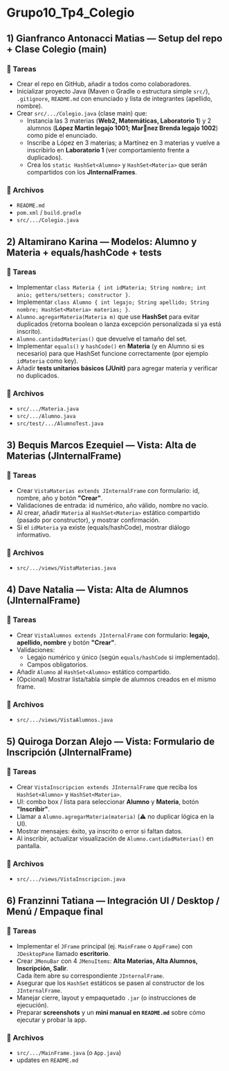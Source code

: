 # Grupo10_Tp4_Colegio

## 1) Gianfranco Antonacci Matias — Setup del repo + Clase Colegio (main)

### 📌 Tareas
- Crear el repo en GitHub, añadir a todos como colaboradores.  
- Inicializar proyecto Java (Maven o Gradle o estructura simple `src/`), `.gitignore`, `README.md` con enunciado y lista de integrantes (apellido, nombre).  
- Crear `src/.../Colegio.java` (clase main) que:
  - Instancia las 3 materias (**Web2, Matemáticas, Laboratorio 1**) y 2 alumnos (**López Martin legajo 1001; Mar􀆡nez Brenda legajo 1002**) como pide el enunciado.
  - Inscribe a López en 3 materias; a Martínez en 3 materias y vuelve a inscribirlo en **Laboratorio 1** (ver comportamiento frente a duplicados).
  - Crea los `static HashSet<Alumno>` y `HashSet<Materia>` que serán compartidos con los **JInternalFrames**.

### 📂 Archivos
- `README.md`  
- `pom.xml` / `build.gradle`  
- `src/.../Colegio.java`  

## 2) Altamirano Karina — Modelos: Alumno y Materia + equals/hashCode + tests

### 📌 Tareas
- Implementar `class Materia { int idMateria; String nombre; int anio; getters/setters; constructor }`.
- Implementar `class Alumno { int legajo; String apellido; String nombre; HashSet<Materia> materias; }`.
- `Alumno.agregarMateria(Materia m)` que use **HashSet** para evitar duplicados (retorna boolean o lanza excepción personalizada si ya está inscrito).
- `Alumno.cantidadMaterias()` que devuelve el tamaño del set.
- Implementar `equals()` y `hashCode()` en **Materia** (y en Alumno si es necesario) para que HashSet funcione correctamente (por ejemplo `idMateria` como key).
- Añadir **tests unitarios básicos (JUnit)** para agregar materia y verificar no duplicados.

### 📂 Archivos
- `src/.../Materia.java`  
- `src/.../Alumno.java`  
- `src/test/.../AlumnoTest.java`  

## 3) Bequis Marcos Ezequiel — Vista: Alta de Materias (JInternalFrame)

### 📌 Tareas
- Crear `VistaMaterias extends JInternalFrame` con formulario: id, nombre, año y botón **"Crear"**.
- Validaciones de entrada: id numérico, año válido, nombre no vacío.
- Al crear, añadir `Materia` al `HashSet<Materia>` estático compartido (pasado por constructor), y mostrar confirmación.
- Si el `idMateria` ya existe (equals/hashCode), mostrar diálogo informativo.

### 📂 Archivos
- `src/.../views/VistaMaterias.java`

## 4) Dave Natalia — Vista: Alta de Alumnos (JInternalFrame)

### 📌 Tareas
- Crear `VistaAlumnos extends JInternalFrame` con formulario: **legajo, apellido, nombre** y botón **"Crear"**.
- Validaciones:
  - Legajo numérico y único (según `equals/hashCode` si implementado).  
  - Campos obligatorios.
- Añadir `Alumno` al `HashSet<Alumno>` estático compartido.
- (Opcional) Mostrar lista/tabla simple de alumnos creados en el mismo frame.

### 📂 Archivos
- `src/.../views/VistaAlumnos.java`

## 5) Quiroga Dorzan Alejo — Vista: Formulario de Inscripción (JInternalFrame)

### 📌 Tareas
- Crear `VistaInscripcion extends JInternalFrame` que reciba los `HashSet<Alumno>` y `HashSet<Materia>`.
- UI: combo box / lista para seleccionar **Alumno** y **Materia**, botón **"Inscribir"**.
- Llamar a `Alumno.agregarMateria(materia)` (⚠️ no duplicar lógica en la UI).
- Mostrar mensajes: éxito, ya inscrito o error si faltan datos.
- Al inscribir, actualizar visualización de `Alumno.cantidadMaterias()` en pantalla.

### 📂 Archivos
- `src/.../views/VistaInscripcion.java`

## 6) Franzinni Tatiana — Integración UI / Desktop / Menú / Empaque final

### 📌 Tareas
- Implementar el `JFrame` principal (ej. `MainFrame` o `AppFrame`) con `JDesktopPane` llamado **escritorio**.
- Crear `JMenuBar` con 4 `JMenuItems`: **Alta Materias, Alta Alumnos, Inscripción, Salir**.  
  Cada ítem abre su correspondiente `JInternalFrame`.
- Asegurar que los `HashSet` estáticos se pasen al constructor de los `JInternalFrame`.
- Manejar cierre, layout y empaquetado `.jar` (o instrucciones de ejecución).
- Preparar **screenshots** y un **mini manual en `README.md`** sobre cómo ejecutar y probar la app.

### 📂 Archivos
- `src/.../MainFrame.java` (o `App.java`)  
- updates en `README.md`
